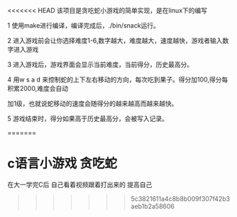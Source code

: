 <<<<<<< HEAD
该项目是贪吃蛇小游戏的简单实现，是在linux下的编写

1 使用make进行编译，编译完成后，./bin/snack运行。

2 进入游戏前会让你选择难度1-6,数字越大，难度越大，速度越快，游戏者输入数字进入游戏

3 进入游戏后，游戏界面会显示当前难度，当前得分，历史最高分。

4 用w s a d 来控制蛇的上下左右移动的方向，每次吃到果子。得分加100,得分每积累2000,难度会自动

加1级，也就说蛇移动的速度会随得分的越来越高而越来越快。

5 游戏结束时，得分如果高于历史最高分，会被写入记录。 

=======
# c语言小游戏 贪吃蛇

在大一学完C后 自己看着视频跟着打出来的 提高自己
>>>>>>> 5c3821611a4c8b8b009f307f42b3aeb1b2a58606
